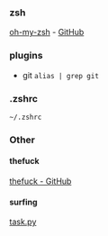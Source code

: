 ### zsh

[oh-my-zsh](http://ohmyz.sh/) - [GitHub](https://github.com/robbyrussell/oh-my-zsh)

### plugins

- git `alias | grep git`

### .zshrc

`~/.zshrc`

### Other

#### thefuck

[thefuck - GitHub](https://github.com/nvbn/thefuck)

#### surfing

[task.py](./task.py)
